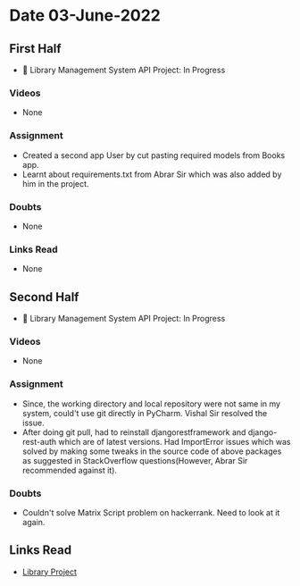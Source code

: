 # Date 03-June-2022

## First Half

- 🔄 Library Management System API Project: In Progress

### Videos

- None

### Assignment

- Created a second app User by cut pasting required models from Books app.
- Learnt about requirements.txt from Abrar Sir which was also added by him in the project.

### Doubts

- None

### Links Read

- None

## Second Half

- 🔄 Library Management System API Project: In Progress

### Videos

- None

### Assignment

- Since, the working directory and local repository were not same in my system, could't use git directly in PyCharm. Vishal Sir resolved the issue.
- After doing git pull, had to reinstall djangorestframework and django-rest-auth which are of latest versions. Had ImportError issues which was solved by making some tweaks in the source code of above packages as suggested in StackOverflow questions(However, Abrar Sir recommended against it).

### Doubts

- Couldn't solve Matrix Script problem on hackerrank. Need to look at it again.

## Links Read

- [Library Project](https://github.com/Yash0510/django_project01_api)
